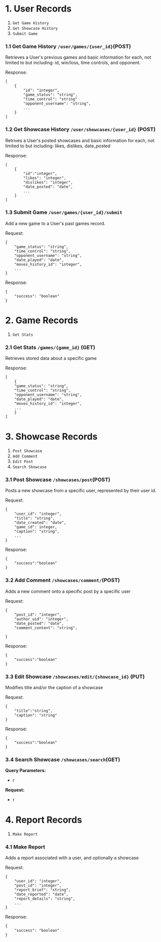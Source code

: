 # 1. User Records
1. ```Get Game History```
2. ```Get Showcase History```
3. ```Submit Game```

### 1.1 Get Game History ```/user/games/{user_id}```(POST)
Retrieves a User's previous games and basic information for each, not limited to but including: id, win/loss, time controls, and opponent.

Response:
```
[
    {
        "id": "integer",
        "game_status": "string",
        "time_control": "string"
        "opponent_username": "string",
        ...
    }
]
```


### 1.2 Get Showcase History ```/user/showcases/{user_id}``` (POST)
Retrives a User's posted showcases and basic information for each, not limited to but including: likes, dislikes, date_posted

Response:
```
[
    {
        "id":"integer",
        "likes": "integer",
        "dislikes": "integer",
        "date_posted": "date",
        ...
    }
]
```

### 1.3 Submit Game ```/user/games/{user_id}/submit```
Add a new game to a User's past games record.

Request:
```
{
    "game_status": "string",
    "time_control": "string",
    "opponent_username": "string",
    "date_played": "date",
    "moves_history_id": "integer",
    ...
}
```

Response:
```
{
    "success": "boolean"
}
```



# 2. Game Records
1. ```Get Stats```

### 2.1 Get Stats ```/games/{game_id}``` (GET)
Retrieves stored data about a specific game

Response:
```
[
    {
    "game_status": "string",
    "time_control": "string",
    "opponent_username": "string",
    "date_played": "date",
    "moves_history_id": "integer",
    ...
    }
]
```


# 3. Showcase Records
1. ```Post Showcase```
2. ```Add Comment```
3. ```Edit Post```
4. ```Search Showcase```

### 3.1 Post Showcase ```/showcases/post```(POST)
Posts a new showcase from a specific user, represented by their user id.

Request:
```
{
    "user_id": "integer",
    "title": "string",
    "date_created": "date",
    "game_id": integer,
    "caption": "string",
    ...
}
```

Response:
```
{
    "success":"boolean"
}
```

### 3.2 Add Comment ```/showcases/comment/```(POST)
Adds a new comment onto a specific post by a specific user

Request:
```
{
    "post_id": "integer",
    "author_uid": "integer",
    "date_posted": "date",
    "comment_content": "string",

}
```

Response:
```
{
    "success":"boolean"
}
```

### 3.3 Edit Showcase ```/showcases/edit/{showcase_id}``` (PUT)
Modifies title and/or the caption of a showcase

Request:
```
{
    "title":"string",
    "caption": "string"
}
```

Response:
```
{
    "success":"boolean"
}
```


### 3.4 Search Showcase ```/showcases/search```(GET)
**Query Parameters:**
- r

**Request:**
- r

# 4. Report Records
1. ```Make Report```

### 4.1 Make Report
Adds a report associated with a user, and optionally a showcase

Request:
```
{
    "user_id": "integer",
    "post_id": "integer",
    "report_brief": "string",
    "date_reported": "date",
    "report_details": "string",
    ...
}
```

Response:
```
{
    "success": "boolean"
}
```
